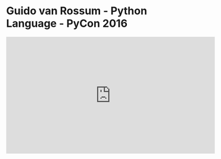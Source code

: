 # Guido van Rossum - Python Language - PyCon 2016

<center>
<iframe width="560" height="315" src="https://www.youtube.com/embed/YgtL4S7Hrwo" frameborder="0" allowfullscreen></iframe>
</center>
